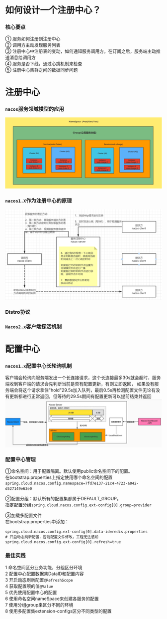 # 如何设计一个注册中心？
### 核心要点
① 服务如何注册到注册中心  
② 调用方主动发现服务列表  
③ 注册中心中注册表的变动，如何通知服务调用方。在订阅之后，服务端主动推送消息给调用方  
④ 服务是否下线，通过心跳机制来检查  
⑤ 注册中心集群之间的数据同步问题

# 注册中心
### ```nacos```服务领域模型的应用
![img.png](images/Nacos服务领域模型的应用.png)

### ```nacos1.X```作为注册中心的原理
![img.png](images/Nacos1.x作为注册中心原理图.png)

### Distro协议

### ```Nacos2.x```客户端探活机制


# 配置中心
### ```nacos1.x```配置中心长轮询机制
客户端会轮询向服务端发出一个长连接请求，这个长连接最多30s就会超时，服务端收到客户端的请求会先判断当前是否有配置更新，有则立即返回，
如果没有服务端会将这个请求拿住"hold"29.5s加入队列，最后0.5s再检测配置文件无论有没有更新都进行正常返回，但等待的29.5s期间有配置更新可以提前结束并返回
![img.png](images/Nacos1.x配置中心长轮询机制.png)

### 配置中心管理
①命名空间：用于配置隔离。默认使用public命名空间下的配置。  
在bootstrap.properties上指定使用哪个命名空间的配置```spring.cloud.nacos.config.namespace=7fd7e137-21c4-4723-a042-d527149e63e0```  

②配置分组：默认所有的配置集都属于DEFAULT_GROUP。  
指定配置分组```spring.cloud.nacos.config.ext-config[0].group=provider```

③加载多配置文件  
在bootstrap.properties中添加：  
```
spring.cloud.nacos.config.ext-config[0].data-id=redis.properties  
# 开启动态刷新配置，否则配置文件修改，工程无法感知  
spring.cloud.nacos.config.ext-config[0].refresh=true
```

### 最佳实践
1 命名空间区分业务功能，分组区分环境  
2 配置中心配置数据集DataID和配置内容  
3 开启动态刷新配置```@RefreshScope```  
4 获取配置项的值```@Value```  
5 优先使用配置中心的配置  
6 使用命名空间nameSpace来创建各服务的配置  
7 使用分组group来区分不同的环境  
8 使用多配置集extension-configs区分不同类型的配置